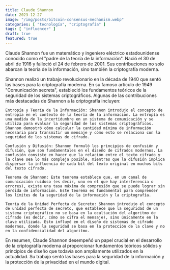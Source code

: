 ```yaml
---
title: Claude Shannon
date: 2023-12-27
image: "/img/posts/bitcoin-consensus-mechanism.webp"
categories: [ "tecnología", "criptografía" ]
tags: [ "influencer" ]
draft: true
featured: true
---
```



Claude Shannon fue un matemático y ingeniero eléctrico estadounidense conocido como el "padre de la teoría de la información". Nació el 30 de abril de 1916 y falleció el 24 de febrero de 2001. Sus contribuciones no solo abarcan la teoría de la información, sino también la criptografía moderna.

Shannon realizó un trabajo revolucionario en la década de 1940 que sentó las bases para la criptografía moderna. En su famoso artículo de 1949 "Comunicación secreta", estableció los fundamentos teóricos de la seguridad de los sistemas criptográficos. Algunas de las contribuciones más destacadas de Shannon a la criptografía incluyen:

    Entropía y Teoría de la Información: Shannon introdujo el concepto de entropía en el contexto de la teoría de la información. La entropía es una medida de la incertidumbre en un sistema de comunicación y se utiliza para evaluar la seguridad de los sistemas criptográficos. Shannon demostró cómo calcular la cantidad mínima de información necesaria para transmitir un mensaje y cómo esto se relaciona con la seguridad de los sistemas de cifrado.

    Confusión y Difusión: Shannon formuló los principios de confusión y difusión, que son fundamentales en el diseño de cifrados modernos. La confusión consiste en hacer que la relación entre el texto cifrado y la clave sea lo más compleja posible, mientras que la difusión implica dispersar la influencia de cada bit del texto original en muchos bits del texto cifrado.

    Teorema de Shannon: Este teorema establece que, en un canal de comunicación ruidoso (es decir, uno en el que hay interferencia o errores), existe una tasa máxima de compresión que se puede lograr sin pérdida de información. Este teorema es fundamental para comprender los límites de la seguridad de la información y la criptografía.

    Teoría de la Unidad Perfecta de Secreto: Shannon introdujo el concepto de unidad perfecta de secreto, que establece que la seguridad de un sistema criptográfico no se basa en la ocultación del algoritmo de cifrado (es decir, cómo se cifra el mensaje), sino únicamente en la clave utilizada. Esto influyó en el diseño de sistemas de cifrado modernos, donde la seguridad se basa en la protección de la clave y no en la confidencialidad del algoritmo.

En resumen, Claude Shannon desempeñó un papel crucial en el desarrollo de la criptografía moderna al proporcionar fundamentos teóricos sólidos y principios de diseño que todavía son ampliamente utilizados en la actualidad. Su trabajo sentó las bases para la seguridad de la información y la protección de la privacidad en el mundo digital.





